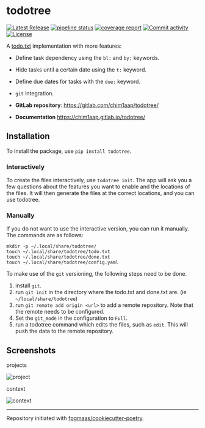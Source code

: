# todotree

[![Latest Release](https://gitlab.com/chim1aap/todotree/-/badges/release.svg)](https://gitlab.com/chim1aap/todotree/-/releases) 
[![pipeline status](https://gitlab.com/chim1aap/todotree/badges/master/pipeline.svg)](https://gitlab.com/chim1aap/todotree/-/commits/master) 
[![coverage report](https://gitlab.com/chim1aap/todotree/badges/master/coverage.svg)](https://gitlab.com/chim1aap/todotree/-/commits/master) 
[![Commit activity](https://img.shields.io/gitlab/commit-activity/m/chim1aap/todotree)](https://img.shields.io/gitlab/commit-activity/m/chim1aap/todotree)
[![License](https://img.shields.io/gitlab/license/chim1aap/todotree)](https://img.shields.io/gitlab/license/chim1aap/todotree)

A [todo.txt](http://todotxt.org/) implementation with more features:

- Define task dependency using the `bl:` and `by:` keywords.
- Hide tasks until a certain date using the `t:` keyword.
- Define due dates for tasks with the `due:` keyword.
- `git` integration.

- **GitLab repository**: <https://gitlab.com/chim1aap/todotree/>
- **Documentation** <https://chim1aap.gitlab.io/todotree/>

## Installation

To install the package, use `pip install todotree`.

### Interactively

To create the files interactively, use `todotree init`. 
The app will ask you a few questions about the features you want to enable and the locations of the files.
It will then generate the files at the correct locations, and you can use todotree.

### Manually

If you do not want to use the interactive version, you can run it manually. The commands are as follows:

```shell
mkdir -p ~/.local/share/todotree/
touch ~/.local/share/todotree/todo.txt
touch ~/.local/share/todotree/done.txt
touch ~/.local/share/todotree/config.yaml
```

To make use of the `git` versioning, the following steps need to be done.

1. install `git`.
2. run `git init` in the directory where the todo.txt and done.txt are. (ie `~/local/share/todotree`)
3. run `git remote add origin <url>` to add a remote repository. Note that the remote needs to be configured.
4. Set the `git_mode` in the configuration to `Full`.
5. run a todotree command which edits the files, such as `edit`. This will push the data to the remote repository.

## Screenshots

projects

![project](img/projecttree-example.png)

context

![context](img/contexttree-example.png)

---

Repository initiated with [fpgmaas/cookiecutter-poetry](https://github.com/fpgmaas/cookiecutter-poetry).
